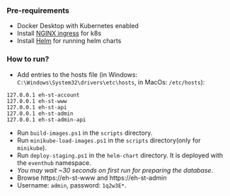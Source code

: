  ### Pre-requirements

* Docker Desktop with Kubernetes enabled
* Install [NGINX ingress](https://kubernetes.github.io/ingress-nginx/deploy/) for k8s
* Install [Helm](https://helm.sh/docs/intro/install/) for running helm charts

### How to run?

* Add entries to the hosts file (in Windows: `C:\Windows\System32\drivers\etc\hosts`, in MacOs: `/etc/hosts`):

````
127.0.0.1 eh-st-account
127.0.0.1 eh-st-www
127.0.0.1 eh-st-api
127.0.0.1 eh-st-admin
127.0.0.1 eh-st-admin-api
````

* Run `build-images.ps1` in the `scripts` directory.
* Run `minikube-load-images.ps1` in the `scripts` directory(only for `minikube`). 
* Run `deploy-staging.ps1` in the `helm-chart` directory. It is deployed with the `eventhub` namespace.
* *You may wait ~30 seconds on first run for preparing the database*.
* Browse https://eh-st-www and https://eh-st-admin
* Username: `admin`, password: `1q2w3E*`.
